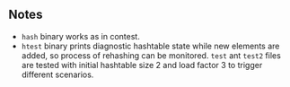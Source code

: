 ## Notes

- `hash` binary works as in contest.
- `htest` binary prints diagnostic hashtable state while new elements are added,
    so process of rehashing can be monitored. `test` ant `test2` files are tested
    with initial hashtable size 2 and load factor 3 to trigger different scenarios.


